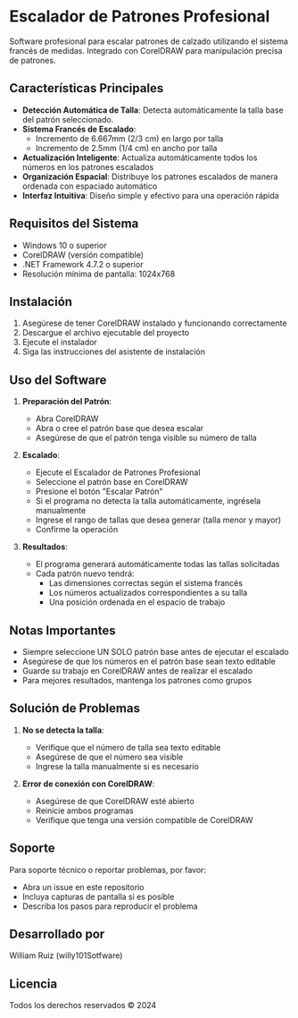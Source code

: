 # Escalador de Patrones Profesional

Software profesional para escalar patrones de calzado utilizando el sistema francés de medidas. Integrado con CorelDRAW para manipulación precisa de patrones.

## Características Principales

- **Detección Automática de Talla**: Detecta automáticamente la talla base del patrón seleccionado.
- **Sistema Francés de Escalado**: 
  - Incremento de 6.667mm (2/3 cm) en largo por talla
  - Incremento de 2.5mm (1/4 cm) en ancho por talla
- **Actualización Inteligente**: Actualiza automáticamente todos los números en los patrones escalados
- **Organización Espacial**: Distribuye los patrones escalados de manera ordenada con espaciado automático
- **Interfaz Intuitiva**: Diseño simple y efectivo para una operación rápida

## Requisitos del Sistema

- Windows 10 o superior
- CorelDRAW (versión compatible)
- .NET Framework 4.7.2 o superior
- Resolución mínima de pantalla: 1024x768

## Instalación

1. Asegúrese de tener CorelDRAW instalado y funcionando correctamente
2. Descargue el archivo ejecutable del proyecto
3. Ejecute el instalador
4. Siga las instrucciones del asistente de instalación

## Uso del Software

1. **Preparación del Patrón**:
   - Abra CorelDRAW
   - Abra o cree el patrón base que desea escalar
   - Asegúrese de que el patrón tenga visible su número de talla

2. **Escalado**:
   - Ejecute el Escalador de Patrones Profesional
   - Seleccione el patrón base en CorelDRAW
   - Presione el botón "Escalar Patrón"
   - Si el programa no detecta la talla automáticamente, ingrésela manualmente
   - Ingrese el rango de tallas que desea generar (talla menor y mayor)
   - Confirme la operación

3. **Resultados**:
   - El programa generará automáticamente todas las tallas solicitadas
   - Cada patrón nuevo tendrá:
     - Las dimensiones correctas según el sistema francés
     - Los números actualizados correspondientes a su talla
     - Una posición ordenada en el espacio de trabajo

## Notas Importantes

- Siempre seleccione UN SOLO patrón base antes de ejecutar el escalado
- Asegúrese de que los números en el patrón base sean texto editable
- Guarde su trabajo en CorelDRAW antes de realizar el escalado
- Para mejores resultados, mantenga los patrones como grupos

## Solución de Problemas

1. **No se detecta la talla**:
   - Verifique que el número de talla sea texto editable
   - Asegúrese de que el número sea visible
   - Ingrese la talla manualmente si es necesario

2. **Error de conexión con CorelDRAW**:
   - Asegúrese de que CorelDRAW esté abierto
   - Reinicie ambos programas
   - Verifique que tenga una versión compatible de CorelDRAW

## Soporte

Para soporte técnico o reportar problemas, por favor:
- Abra un issue en este repositorio
- Incluya capturas de pantalla si es posible
- Describa los pasos para reproducir el problema

## Desarrollado por

William Ruiz (willy101Sotfware)

## Licencia

Todos los derechos reservados © 2024 